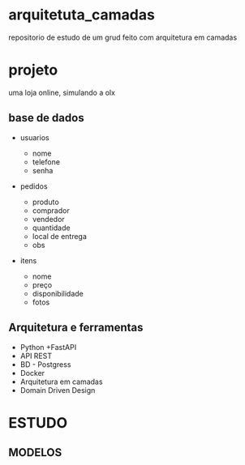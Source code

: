 # arquitetuta_camadas
repositorio de estudo de um grud feito com arquitetura em camadas


# projeto
uma loja online, simulando a olx 

## base de dados 
* usuarios
    * nome
    * telefone 
    * senha 
* pedidos 
    * produto
    * comprador 
    * vendedor 
    * quantidade 
    * local de entrega 
    * obs 

* itens
    * nome 
    * preço 
    * disponibilidade 
    * fotos 


## Arquitetura e ferramentas 
 * Python +FastAPI 
 * API REST 
 * BD - Postgress 
 * Docker 
 * Arquitetura em camadas 
 * Domain Driven Design 

# ESTUDO 

## MODELOS 

    
